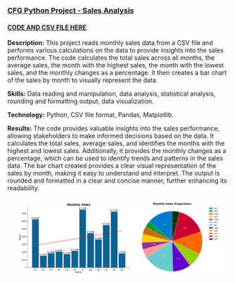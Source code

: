  
 ### [CFG Python Project - Sales Analysis](https://github.com/sophiaclare/python-projects/blob/main/CFG%20Sales%20Analysis%20Project.pdf)
 #### [CODE AND CSV FILE HERE](https://github.com/sophiaclare/python-projects/blob/main/CFG-Sales-Analysis.py)

**Description:** This project reads monthly sales data from a CSV file and performs various calculations on the data to provide insights into the sales performance. The code calculates the total sales across all months, the average sales, the month with the highest sales, the month with the lowest sales, and the monthly changes as a percentage. It then creates a bar chart of the sales by month to visually represent the data.

**Skills:** Data reading and manipulation, data analysis, statistical analysis, rounding and formatting output, data visualization.

**Technology:** Python, CSV file format, Pandas, Matplotlib.

**Results:** The code provides valuable insights into the sales performance, allowing stakeholders to make informed decisions based on the data. It calculates the total sales, average sales, and identifies the months with the highest and lowest sales. Additionally, it provides the monthly changes as a percentage, which can be used to identify trends and patterns in the sales data. The bar chart created provides a clear visual representation of the sales by month, making it easy to understand and interpret. The output is rounded and formatted in a clear and concise manner, further enhancing its readability.


![alt text](https://github.com/sophiaclare/python-projects/blob/main/CFG_sales_visualization.png?raw=true)
